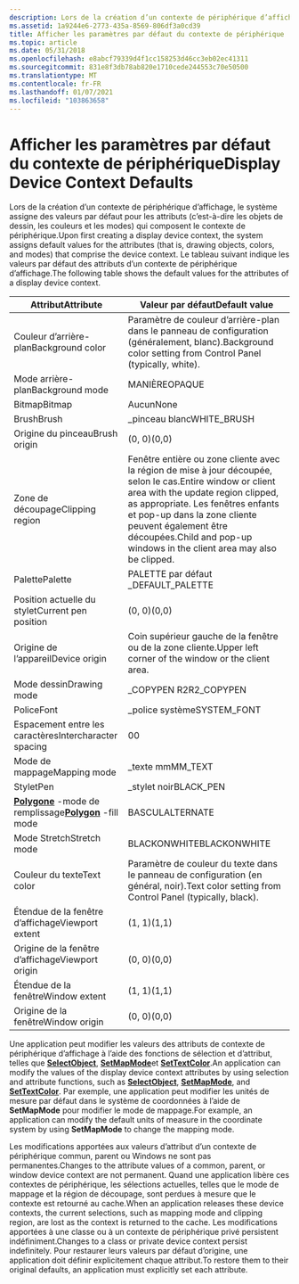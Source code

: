 ```yaml
---
description: Lors de la création d’un contexte de périphérique d’affichage, le système assigne des valeurs par défaut pour les attributs (c’est-à-dire les objets de dessin, les couleurs et les modes) qui composent le contexte de périphérique.
ms.assetid: 1a9244e6-2773-435a-8569-806df3a0cd39
title: Afficher les paramètres par défaut du contexte de périphérique
ms.topic: article
ms.date: 05/31/2018
ms.openlocfilehash: e8abcf79339d4f1cc158253d46cc3eb02ec41311
ms.sourcegitcommit: 831e8f3db78ab820e1710cede244553c70e50500
ms.translationtype: MT
ms.contentlocale: fr-FR
ms.lasthandoff: 01/07/2021
ms.locfileid: "103863658"
---
```

# <a name="display-device-context-defaults"></a><span data-ttu-id="4c34b-103">Afficher les paramètres par défaut du contexte de périphérique</span><span class="sxs-lookup"><span data-stu-id="4c34b-103">Display Device Context Defaults</span></span>

<span data-ttu-id="4c34b-104">Lors de la création d’un contexte de périphérique d’affichage, le système assigne des valeurs par défaut pour les attributs (c’est-à-dire les objets de dessin, les couleurs et les modes) qui composent le contexte de périphérique.</span><span class="sxs-lookup"><span data-stu-id="4c34b-104">Upon first creating a display device context, the system assigns default values for the attributes (that is, drawing objects, colors, and modes) that comprise the device context.</span></span> <span data-ttu-id="4c34b-105">Le tableau suivant indique les valeurs par défaut des attributs d’un contexte de périphérique d’affichage.</span><span class="sxs-lookup"><span data-stu-id="4c34b-105">The following table shows the default values for the attributes of a display device context.</span></span>



| <span data-ttu-id="4c34b-106">Attribut</span><span class="sxs-lookup"><span data-stu-id="4c34b-106">Attribute</span></span>                             | <span data-ttu-id="4c34b-107">Valeur par défaut</span><span class="sxs-lookup"><span data-stu-id="4c34b-107">Default value</span></span>                                                                                                                                 |
|---------------------------------------|-----------------------------------------------------------------------------------------------------------------------------------------------|
| <span data-ttu-id="4c34b-108">Couleur d’arrière-plan</span><span class="sxs-lookup"><span data-stu-id="4c34b-108">Background color</span></span>                      | <span data-ttu-id="4c34b-109">Paramètre de couleur d’arrière-plan dans le panneau de configuration (généralement, blanc).</span><span class="sxs-lookup"><span data-stu-id="4c34b-109">Background color setting from Control Panel (typically, white).</span></span>                                                                               |
| <span data-ttu-id="4c34b-110">Mode arrière-plan</span><span class="sxs-lookup"><span data-stu-id="4c34b-110">Background mode</span></span>                       | <span data-ttu-id="4c34b-111">MANIÈRE</span><span class="sxs-lookup"><span data-stu-id="4c34b-111">OPAQUE</span></span>                                                                                                                                        |
| <span data-ttu-id="4c34b-112">Bitmap</span><span class="sxs-lookup"><span data-stu-id="4c34b-112">Bitmap</span></span>                                | <span data-ttu-id="4c34b-113">Aucun</span><span class="sxs-lookup"><span data-stu-id="4c34b-113">None</span></span>                                                                                                                                          |
| <span data-ttu-id="4c34b-114">Brush</span><span class="sxs-lookup"><span data-stu-id="4c34b-114">Brush</span></span>                                 | <span data-ttu-id="4c34b-115">\_pinceau blanc</span><span class="sxs-lookup"><span data-stu-id="4c34b-115">WHITE\_BRUSH</span></span>                                                                                                                                  |
| <span data-ttu-id="4c34b-116">Origine du pinceau</span><span class="sxs-lookup"><span data-stu-id="4c34b-116">Brush origin</span></span>                          | <span data-ttu-id="4c34b-117">(0, 0)</span><span class="sxs-lookup"><span data-stu-id="4c34b-117">(0,0)</span></span>                                                                                                                                         |
| <span data-ttu-id="4c34b-118">Zone de découpage</span><span class="sxs-lookup"><span data-stu-id="4c34b-118">Clipping region</span></span>                       | <span data-ttu-id="4c34b-119">Fenêtre entière ou zone cliente avec la région de mise à jour découpée, selon le cas.</span><span class="sxs-lookup"><span data-stu-id="4c34b-119">Entire window or client area with the update region clipped, as appropriate.</span></span> <span data-ttu-id="4c34b-120">Les fenêtres enfants et pop-up dans la zone cliente peuvent également être découpées.</span><span class="sxs-lookup"><span data-stu-id="4c34b-120">Child and pop-up windows in the client area may also be clipped.</span></span> |
| <span data-ttu-id="4c34b-121">Palette</span><span class="sxs-lookup"><span data-stu-id="4c34b-121">Palette</span></span>                               | <span data-ttu-id="4c34b-122">PALETTE par défaut \_</span><span class="sxs-lookup"><span data-stu-id="4c34b-122">DEFAULT\_PALETTE</span></span>                                                                                                                              |
| <span data-ttu-id="4c34b-123">Position actuelle du stylet</span><span class="sxs-lookup"><span data-stu-id="4c34b-123">Current pen position</span></span>                  | <span data-ttu-id="4c34b-124">(0, 0)</span><span class="sxs-lookup"><span data-stu-id="4c34b-124">(0,0)</span></span>                                                                                                                                         |
| <span data-ttu-id="4c34b-125">Origine de l’appareil</span><span class="sxs-lookup"><span data-stu-id="4c34b-125">Device origin</span></span>                         | <span data-ttu-id="4c34b-126">Coin supérieur gauche de la fenêtre ou de la zone cliente.</span><span class="sxs-lookup"><span data-stu-id="4c34b-126">Upper left corner of the window or the client area.</span></span>                                                                                           |
| <span data-ttu-id="4c34b-127">Mode dessin</span><span class="sxs-lookup"><span data-stu-id="4c34b-127">Drawing mode</span></span>                          | <span data-ttu-id="4c34b-128">\_COPYPEN R2</span><span class="sxs-lookup"><span data-stu-id="4c34b-128">R2\_COPYPEN</span></span>                                                                                                                                   |
| <span data-ttu-id="4c34b-129">Police</span><span class="sxs-lookup"><span data-stu-id="4c34b-129">Font</span></span>                                  | <span data-ttu-id="4c34b-130">\_police système</span><span class="sxs-lookup"><span data-stu-id="4c34b-130">SYSTEM\_FONT</span></span>                                                                                                                                  |
| <span data-ttu-id="4c34b-131">Espacement entre les caractères</span><span class="sxs-lookup"><span data-stu-id="4c34b-131">Intercharacter spacing</span></span>                | <span data-ttu-id="4c34b-132">0</span><span class="sxs-lookup"><span data-stu-id="4c34b-132">0</span></span>                                                                                                                                             |
| <span data-ttu-id="4c34b-133">Mode de mappage</span><span class="sxs-lookup"><span data-stu-id="4c34b-133">Mapping mode</span></span>                          | <span data-ttu-id="4c34b-134">\_texte mm</span><span class="sxs-lookup"><span data-stu-id="4c34b-134">MM\_TEXT</span></span>                                                                                                                                      |
| <span data-ttu-id="4c34b-135">Stylet</span><span class="sxs-lookup"><span data-stu-id="4c34b-135">Pen</span></span>                                   | <span data-ttu-id="4c34b-136">\_stylet noir</span><span class="sxs-lookup"><span data-stu-id="4c34b-136">BLACK\_PEN</span></span>                                                                                                                                    |
| <span data-ttu-id="4c34b-137">[**Polygone**](/windows/desktop/api/Wingdi/nf-wingdi-polygon) -mode de remplissage</span><span class="sxs-lookup"><span data-stu-id="4c34b-137">[**Polygon**](/windows/desktop/api/Wingdi/nf-wingdi-polygon) -fill mode</span></span> | <span data-ttu-id="4c34b-138">BASCUL</span><span class="sxs-lookup"><span data-stu-id="4c34b-138">ALTERNATE</span></span>                                                                                                                                     |
| <span data-ttu-id="4c34b-139">Mode Stretch</span><span class="sxs-lookup"><span data-stu-id="4c34b-139">Stretch mode</span></span>                          | <span data-ttu-id="4c34b-140">BLACKONWHITE</span><span class="sxs-lookup"><span data-stu-id="4c34b-140">BLACKONWHITE</span></span>                                                                                                                                  |
| <span data-ttu-id="4c34b-141">Couleur du texte</span><span class="sxs-lookup"><span data-stu-id="4c34b-141">Text color</span></span>                            | <span data-ttu-id="4c34b-142">Paramètre de couleur du texte dans le panneau de configuration (en général, noir).</span><span class="sxs-lookup"><span data-stu-id="4c34b-142">Text color setting from Control Panel (typically, black).</span></span>                                                                                     |
| <span data-ttu-id="4c34b-143">Étendue de la fenêtre d’affichage</span><span class="sxs-lookup"><span data-stu-id="4c34b-143">Viewport extent</span></span>                       | <span data-ttu-id="4c34b-144">(1, 1)</span><span class="sxs-lookup"><span data-stu-id="4c34b-144">(1,1)</span></span>                                                                                                                                         |
| <span data-ttu-id="4c34b-145">Origine de la fenêtre d’affichage</span><span class="sxs-lookup"><span data-stu-id="4c34b-145">Viewport origin</span></span>                       | <span data-ttu-id="4c34b-146">(0, 0)</span><span class="sxs-lookup"><span data-stu-id="4c34b-146">(0,0)</span></span>                                                                                                                                         |
| <span data-ttu-id="4c34b-147">Étendue de la fenêtre</span><span class="sxs-lookup"><span data-stu-id="4c34b-147">Window extent</span></span>                         | <span data-ttu-id="4c34b-148">(1, 1)</span><span class="sxs-lookup"><span data-stu-id="4c34b-148">(1,1)</span></span>                                                                                                                                         |
| <span data-ttu-id="4c34b-149">Origine de la fenêtre</span><span class="sxs-lookup"><span data-stu-id="4c34b-149">Window origin</span></span>                         | <span data-ttu-id="4c34b-150">(0, 0)</span><span class="sxs-lookup"><span data-stu-id="4c34b-150">(0,0)</span></span>                                                                                                                                         |



 

<span data-ttu-id="4c34b-151">Une application peut modifier les valeurs des attributs de contexte de périphérique d’affichage à l’aide des fonctions de sélection et d’attribut, telles que [**SelectObject**](/windows/desktop/api/Wingdi/nf-wingdi-selectobject), [**SetMapMode**](/windows/desktop/api/Wingdi/nf-wingdi-setmapmode)et [**SetTextColor**](/windows/desktop/api/Wingdi/nf-wingdi-settextcolor).</span><span class="sxs-lookup"><span data-stu-id="4c34b-151">An application can modify the values of the display device context attributes by using selection and attribute functions, such as [**SelectObject**](/windows/desktop/api/Wingdi/nf-wingdi-selectobject), [**SetMapMode**](/windows/desktop/api/Wingdi/nf-wingdi-setmapmode), and [**SetTextColor**](/windows/desktop/api/Wingdi/nf-wingdi-settextcolor).</span></span> <span data-ttu-id="4c34b-152">Par exemple, une application peut modifier les unités de mesure par défaut dans le système de coordonnées à l’aide de **SetMapMode** pour modifier le mode de mappage.</span><span class="sxs-lookup"><span data-stu-id="4c34b-152">For example, an application can modify the default units of measure in the coordinate system by using **SetMapMode** to change the mapping mode.</span></span>

<span data-ttu-id="4c34b-153">Les modifications apportées aux valeurs d’attribut d’un contexte de périphérique commun, parent ou Windows ne sont pas permanentes.</span><span class="sxs-lookup"><span data-stu-id="4c34b-153">Changes to the attribute values of a common, parent, or window device context are not permanent.</span></span> <span data-ttu-id="4c34b-154">Quand une application libère ces contextes de périphérique, les sélections actuelles, telles que le mode de mappage et la région de découpage, sont perdues à mesure que le contexte est retourné au cache.</span><span class="sxs-lookup"><span data-stu-id="4c34b-154">When an application releases these device contexts, the current selections, such as mapping mode and clipping region, are lost as the context is returned to the cache.</span></span> <span data-ttu-id="4c34b-155">Les modifications apportées à une classe ou à un contexte de périphérique privé persistent indéfiniment.</span><span class="sxs-lookup"><span data-stu-id="4c34b-155">Changes to a class or private device context persist indefinitely.</span></span> <span data-ttu-id="4c34b-156">Pour restaurer leurs valeurs par défaut d’origine, une application doit définir explicitement chaque attribut.</span><span class="sxs-lookup"><span data-stu-id="4c34b-156">To restore them to their original defaults, an application must explicitly set each attribute.</span></span>

 

 



